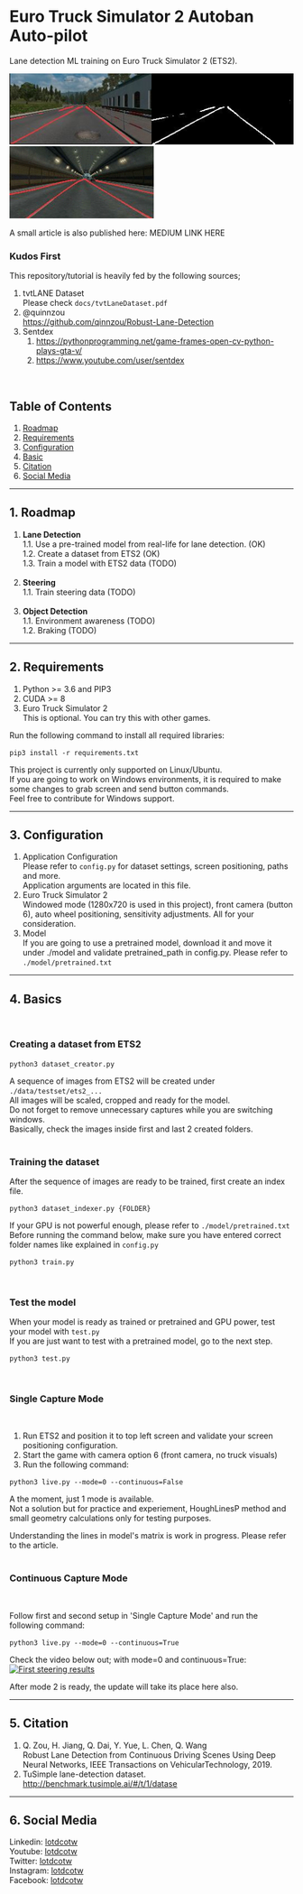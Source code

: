 # Euro Truck Simulator 2 Autoban Auto-pilot

Lane detection ML training on Euro Truck Simulator 2 (ETS2).

![Lane Detection](./docs/lanedetection.jpg)
![ETS2 Lane Detection](./docs/ets2ld.gif)


A small article is also published here: MEDIUM LINK HERE
<br />

### Kudos First
This repository/tutorial is heavily fed by the following sources;  
1. tvtLANE Dataset  
Please check `docs/tvtLaneDataset.pdf`
2. @quinnzou  
https://github.com/qinnzou/Robust-Lane-Detection
3. Sentdex  
    1. https://pythonprogramming.net/game-frames-open-cv-python-plays-gta-v/  
    2. https://www.youtube.com/user/sentdex


<br />

## Table of Contents
1. [Roadmap](#roadmap)
2. [Requirements](reqs)
3. [Configuration](config)
4. [Basic](basics)
5. [Citation](citation)
7. [Social Media](social)

---

<a name="roadmap"></a>

## 1. Roadmap
1. **Lane Detection**  
    1.1. Use a pre-trained model from real-life for lane detection. (OK)  
    1.2. Create a dataset from ETS2  (OK)  
    1.3. Train a model with ETS2 data  (TODO)  
    <br />
2. **Steering**  
    1.1. Train steering data (TODO)  
    <br />
3. **Object Detection**  
    1.1. Environment awareness (TODO)  
    1.2. Braking (TODO)  

---

<a name="reqs"></a>

## 2. Requirements
1. Python >= 3.6 and PIP3  
2. CUDA >= 8
3. Euro Truck Simulator 2  
This is optional. You can try this with other games.

Run the following command to install all required libraries:  
```
pip3 install -r requirements.txt
```

This project is currently only supported on Linux/Ubuntu.    
If you are going to work on Windows environments, it is required to make some changes to grab screen and send button commands.  
Feel free to contribute for Windows support.

---

<a name="config"></a>

## 3. Configuration
1. Application Configuration  
Please refer to `config.py` for dataset settings, screen positioning, paths and more.  
Application arguments are located in this file.
2. Euro Truck Simulator 2  
Windowed mode (1280x720 is used in this project), front camera (button 6), auto wheel positioning, sensitivity adjustments. All for your consideration.  
3. Model  
If you are going to use a pretrained model, download it and move it under ./model and validate pretrained_path in config.py. Please refer to `./model/pretrained.txt`

---

<a name="basics"></a>

## 4. Basics
<br/>

### Creating a dataset from ETS2
```
python3 dataset_creator.py
```
A sequence of images from ETS2 will be created under ```./data/testset/ets2_...```  
All images will be scaled, cropped and ready for the model.  
Do not forget to remove unnecessary captures while you are switching windows.  
Basically, check the images inside first and last 2 created folders.
<br/>
<br/>

### Training the dataset
After the sequence of images are ready to be trained, first create an index file.
```
python3 dataset_indexer.py {FOLDER}
```
If your GPU is not powerful enough, please refer to `./model/pretrained.txt`  
Before running the command below, make sure you have entered correct folder names like explained in `config.py`  
```
python3 train.py
```
<br/>

### Test the model
When your model is ready as trained or pretrained and GPU power, test your model with `test.py`  
If you are just want to test with a pretrained model, go to the next step.
```
python3 test.py
```  
<br/>

### Single Capture Mode
<br/>

1. Run ETS2 and position it to top left screen and validate your screen positioning configuration.
2. Start the game with camera option 6 (front camera, no truck visuals)
3. Run the following command:
```
python3 live.py --mode=0 --continuous=False
```
A the moment, just 1 mode is available.  
Not a solution but for practice and experiement, HoughLinesP method and small geometry calculations only for testing purposes.  

Understanding the lines in model's matrix is work in progress. Please refer to the article.  
<br/>

### Continuous Capture Mode
<br/>

Follow first and second setup in 'Single Capture Mode' and run the following command:  
```
python3 live.py --mode=0 --continuous=True
```

Check the video below out; with mode=0 and continuous=True:  
[![First steering results](https://img.youtube.com/vi/6AIwDh3W-g0/0.jpg)](https://youtu.be/6AIwDh3W-g0)  

After mode 2 is ready, the update will take its place here also.  

---

<a name="citation"></a>

## 5. Citation
1. Q. Zou, H. Jiang, Q. Dai, Y. Yue, L. Chen, Q. Wang  
Robust Lane Detection from Continuous Driving Scenes Using Deep Neural Networks, IEEE Transactions on VehicularTechnology, 2019.  
2. TuSimple lane-detection dataset.  http://benchmark.tusimple.ai/#/t/1/datase


---

<a name="social"></a>

## 6. Social Media
Linkedin: [lotdcotw](https://www.linkedin.com/in/lotdcotw/)  
Youtube: [lotdcotw](https://www.youtube.com/channel/UCWh19xX-0WBvzrlEG5gYh-Q)  
Twitter: [lotdcotw](https://twitter.com/lotdcotw)  
Instagram: [lotdcotw](https://instagram.com/lotdcotw)  
Facebook: [lotdcotw](https://www.facebook.com/lotdcotw/)  
